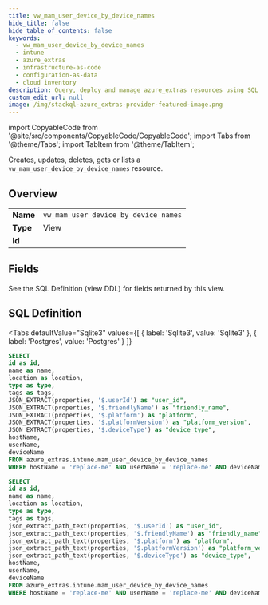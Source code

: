 ```yaml
--- 
title: vw_mam_user_device_by_device_names
hide_title: false
hide_table_of_contents: false
keywords:
  - vw_mam_user_device_by_device_names
  - intune
  - azure_extras
  - infrastructure-as-code
  - configuration-as-data
  - cloud inventory
description: Query, deploy and manage azure_extras resources using SQL
custom_edit_url: null
image: /img/stackql-azure_extras-provider-featured-image.png
---
```


import CopyableCode from '@site/src/components/CopyableCode/CopyableCode';
import Tabs from '@theme/Tabs';
import TabItem from '@theme/TabItem';

Creates, updates, deletes, gets or lists a <code>vw_mam_user_device_by_device_names</code> resource.

## Overview
<table><tbody>
<tr><td><b>Name</b></td><td><code>vw_mam_user_device_by_device_names</code></td></tr>
<tr><td><b>Type</b></td><td>View</td></tr>
<tr><td><b>Id</b></td><td><CopyableCode code="azure_extras.intune.vw_mam_user_device_by_device_names" /></td></tr>
</tbody></table>

## Fields

See the SQL Definition (view DDL) for fields returned by this view.

## SQL Definition

<Tabs
defaultValue="Sqlite3"
values={[
{ label: 'Sqlite3', value: 'Sqlite3' },
{ label: 'Postgres', value: 'Postgres' }
]}
>
<TabItem value="Sqlite3">

```sql
SELECT
id as id,
name as name,
location as location,
type as type,
tags as tags,
JSON_EXTRACT(properties, '$.userId') as "user_id",
JSON_EXTRACT(properties, '$.friendlyName') as "friendly_name",
JSON_EXTRACT(properties, '$.platform') as "platform",
JSON_EXTRACT(properties, '$.platformVersion') as "platform_version",
JSON_EXTRACT(properties, '$.deviceType') as "device_type",
hostName,
userName,
deviceName
FROM azure_extras.intune.mam_user_device_by_device_names
WHERE hostName = 'replace-me' AND userName = 'replace-me' AND deviceName = 'replace-me';
```

</TabItem>
<TabItem value="Postgres">

```sql
SELECT
id as id,
name as name,
location as location,
type as type,
tags as tags,
json_extract_path_text(properties, '$.userId') as "user_id",
json_extract_path_text(properties, '$.friendlyName') as "friendly_name",
json_extract_path_text(properties, '$.platform') as "platform",
json_extract_path_text(properties, '$.platformVersion') as "platform_version",
json_extract_path_text(properties, '$.deviceType') as "device_type",
hostName,
userName,
deviceName
FROM azure_extras.intune.mam_user_device_by_device_names
WHERE hostName = 'replace-me' AND userName = 'replace-me' AND deviceName = 'replace-me';
```

</TabItem>
</Tabs>
